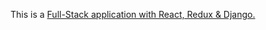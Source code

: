 This is a [Full-Stack application with React, Redux & Django.](https://www.youtube.com/playlist?list=PLillGF-RfqbbRA-CIUxlxkUpbq0IFkX60)
